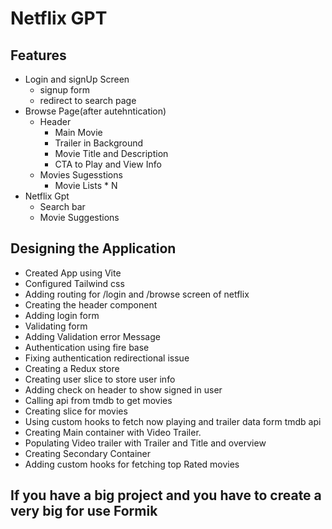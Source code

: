 # Netflix GPT

## Features

- Login and signUp Screen
  - signup form
  - redirect to search page
- Browse Page(after autehntication)
  - Header
    - Main Movie
    - Trailer in Background
    - Movie Title and Description
    - CTA to Play and View Info
  - Movies Sugesstions
    - Movie Lists * N
- Netflix Gpt
  - Search bar
  - Movie Suggestions

## Designing the Application

- Created App using Vite
- Configured Tailwind css
- Adding routing for /login and /browse screen of netflix
- Creating the header component
- Adding login form
- Validating form
- Adding Validation error Message
- Authentication using fire base
- Fixing authentication redirectional issue
- Creating a Redux store
- Creating user slice to store user info
- Adding check on header to show signed in user
- Calling api from tmdb to get movies
- Creating slice for movies
- Using custom hooks to fetch now playing and trailer data form tmdb api
- Creating Main container with Video Trailer.
- Populating Video trailer with Trailer and Title and overview
- Creating Secondary Container
- Adding custom hooks for fetching top Rated movies

## If you have a big project and you have to create a very big for use Formik
